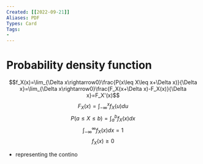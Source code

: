 ```yaml
---
Created: [[2022-09-21]]
Aliases: PDF
Types: Card
Tags: 
- 
---
```

# Probability density function
$$f_X(x)=\lim_{\Delta x\rightarrow0}\frac{P(x\leq X\leq x+\Delta x)}{\Delta x}=\lim_{\Delta x\rightarrow0}\frac{F_X(x+\Delta x)-F_X(x)}{\Delta x}=F_X'(x)$$
$$F_X(x)=\int_{-\infty}^xf_X(u)du$$
$$P(a\leq X\leq b)=\int_a^bf_X(x)dx$$
$$\int_{-\infty}^\infty f_X(x)dx=1$$
$$f_X(x)\geq0$$
- representing the contino